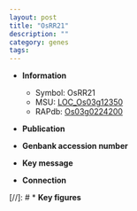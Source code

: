 ```yaml
---
layout: post
title: "OsRR21"
description: ""
category: genes
tags: 
---
```


* **Information**  
    + Symbol: OsRR21  
    + MSU: [LOC_Os03g12350](http://rice.uga.edu/cgi-bin/ORF_infopage.cgi?orf=LOC_Os03g12350)  
    + RAPdb: [Os03g0224200](http://rapdb.dna.affrc.go.jp/viewer/gbrowse_details/irgsp1?name=Os03g0224200)  

* **Publication**  

* **Genbank accession number**  

* **Key message**  

* **Connection**  

[//]: # * **Key figures**  


